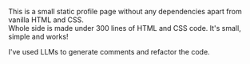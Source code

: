 This is a small static profile page without any dependencies apart from vanilla HTML and CSS.  
Whole side is made under 300 lines of HTML and CSS code. 
It's small, simple and works!                             


I've used LLMs to generate comments and refactor the code.
